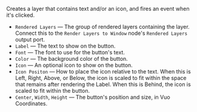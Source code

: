 Creates a layer that contains text and/or an icon, and fires an event when it's clicked.

   - `Rendered Layers` — The group of rendered layers containing the layer. Connect this to the `Render Layers to Window` node's `Rendered Layers` output port.
   - `Label` — The text to show on the button.
   - `Font` — The font to use for the button's text.
   - `Color` — The background color of the button.
   - `Icon` — An optional icon to show on the button.
   - `Icon Positon` — How to place the icon relative to the text.  When this is Left, Right, Above, or Below, the icon is scaled to fit within the space that remains after rendering the Label.  When this is Behind, the icon is scaled to fit within the button.
   - `Center`, `Width`, `Height` — The button's position and size, in Vuo Coordinates.
